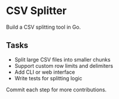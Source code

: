 # CSV Splitter

Build a CSV splitting tool in Go.

## Tasks
- Split large CSV files into smaller chunks
- Support custom row limits and delimiters
- Add CLI or web interface
- Write tests for splitting logic

Commit each step for more contributions.
